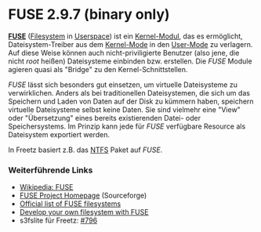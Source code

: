 # FUSE 2.9.7 (binary only)

**[FUSE](http://de.wikipedia.org/wiki/Filesystem_in_Userspace)**
([Filesystem](http://de.wikipedia.org/wiki/Dateisystem)
in
[Userspace](http://de.wikipedia.org/wiki/Userspace))
ist ein
[Kernel-Modul](http://de.wikipedia.org/wiki/Kernel-Modul),
das es ermöglicht, Dateisystem-Treiber aus dem
[Kernel-Mode](http://de.wikipedia.org/wiki/Betriebssystemkern)
in den
[User-Mode](http://de.wikipedia.org/wiki/Ring_(CPU))
zu verlagern. Auf diese Weise können auch nicht-priviligierte Benutzer
(also jene, die nicht *root* heißen) Dateisysteme einbinden bzw.
erstellen. Die *FUSE* Module agieren quasi als "Bridge" zu den
Kernel-Schnittstellen.

*FUSE* lässt sich besonders gut einsetzen, um virtuelle Dateisysteme zu
verwirklichen. Anders als bei traditionellen Dateisystemen, die sich um
das Speichern und Laden von Daten auf der Disk zu kümmern haben,
speichern virtuelle Dateisysteme selbst keine Daten. Sie sind vielmehr
eine "View" oder "Übersetzung" eines bereits existierenden Datei-
oder Speichersystems. Im Prinzip kann jede für *FUSE* verfügbare
Resource als Dateisystem exportiert werden.

In Freetz basiert z.B. das [NTFS](ntfs-3g.html) Paket auf *FUSE*.

### Weiterführende Links

-   [Wikipedia:
    FUSE](http://de.wikipedia.org/wiki/Filesystem_in_Userspace)
-   [FUSE Project
    Homepage](http://fuse.sourceforge.net/) (Sourceforge)
-   [Official list of FUSE
    filesystems](http://fuse.sourceforge.net/wiki/index.php/FileSystems)
-   [Develop your own filesystem with
    FUSE](http://www.ibm.com/developerworks/linux/library/l-fuse/)
-   s3fslite für Freetz:
    [#796](https://trac.boxmatrix.info/freetz-ng/ticket/796)
